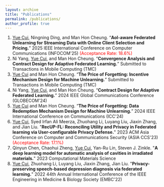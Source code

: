 ```yaml
---
layout: archive
title: "Publications"
permalink: /publications/
author_profile: true
---
```



1. <ins>Yue Cui</ins>, Ningning Ding, and Man Hon Cheung. “**AoI-aware Federated Unlearning for Streaming Data with Online Client Selection and Pricing.**” 2025 IEEE International Conference on Computer Communications (INFOCOM'25) <span style="color:red">(Acceptance Rate: 18.6\%)</span>
2. Ni Yang, <ins>Yue Cui</ins>, and Man Hon Cheung. “**Convergence Analysis and Contract Design for Adaptive Federated Learning.**” Submitted to Transactions in Mobile Computing (TMC)
3. <ins>Yue Cui</ins> and Man Hon Cheung. “**The Price of Forgetting: Incentive Mechanism Design for Machine Unlearning.**” Submitted to Transactions in Mobile Computing (TMC)
4. Ni Yang, <ins>Yue Cui</ins>, and Man Hon Cheung. “**Contract Design for Adaptive Federated Learning.**” 2024 IEEE Global Communications Conference (GLOBECOM'24)
5. <ins>Yue Cui</ins> and Man Hon Cheung. “**The Price of Forgetting: Data Redemption Mechanism Design for Machine Unlearning.**” 2024 IEEE International Conference on Communications (ICC'24)
6. <ins>Yue Cui</ins>, Syed Irfan Ali Meerza, Zhuohang Li, Luyang Liu, Jiaxin Zhang, and Jian Liu. "**RecUP-FL: Reconciling Utility and Privacy in Federated learning via User-configurable Privacy Defense.**" 2023 ACM Asia Conference on Computer and Communications Security (ASIA CCS'23) <span style="color:red">(Acceptance Rate: 17.1\%)</span>
7. Qinyun Chen, Chaohui Zheng, <ins>Yue Cui</ins>, Yan-Ru Lin, Steven J. Zinkle. "**A deep learning model for automatic analysis of cavities in irradiated materials.**" 2023 Computational Materials Science
8. <ins>Yue Cui</ins>, Zhuohang Li, Luyang Liu, Jiaxin Zhang, Jian Liu. "**Privacy-preserving speech-based depression diagnosis via federated learning.**" 2022 44th Annual International Conference of the IEEE Engineering in Medicine \& Biology Society (EMBC'22)




